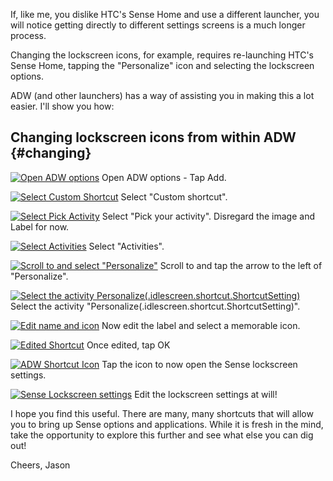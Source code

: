 <!---
title: "HTC Sense - Changing the lockscreen icons from within ADW"
date: "2012-01-08"
categories:
  - "guides"
  - "mobile"
  - "quicktip"
tags:
  - "adw"
  - "android"
  - "htc"
  - "lockscreen"
  - "personalisation"
  - "sense"
--->

If, like me, you dislike HTC's Sense Home and use a different launcher, you will notice getting directly to different settings screens is a much longer process.

Changing the lockscreen icons, for example, requires re-launching HTC's Sense Home, tapping the "Personalize" icon and selecting the lockscreen options.

ADW (and other launchers) has a way of assisting you in making this a lot easier. I'll show you how: 

## Changing lockscreen icons from within ADW {#changing}

[![](https://lh4.googleusercontent.com/-3f5P5CCsnbA/TwjIZEov1OI/AAAAAAAAD34/WBisJ6oXado/s640/2012-01-07_21-59-26.png "Open ADW options")](https://lh4.googleusercontent.com/-3f5P5CCsnbA/TwjIZEov1OI/AAAAAAAAD34/WBisJ6oXado/s640/2012-01-07_21-59-26.png)
Open ADW options - Tap Add.

[![Select Custom Shortcut](https://lh5.googleusercontent.com/-jwav9x0H0qA/TwjIaGOc3sI/AAAAAAAAD4A/cXIfjjZyZtw/s640/2012-01-07_21-59-35.png "ADW Custom Shortcut")](https://lh5.googleusercontent.com/-jwav9x0H0qA/TwjIaGOc3sI/AAAAAAAAD4A/cXIfjjZyZtw/s640/2012-01-07_21-59-35.png)
Select "Custom shortcut".


[![Select Pick Activity](https://lh5.googleusercontent.com/-tdAS0Ue_CmU/TwjIa75tL6I/AAAAAAAAD4I/DHK2Qh_WIIo/s640/2012-01-07_21-59-48.png "ADW Activity")](https://lh5.googleusercontent.com/-tdAS0Ue_CmU/TwjIa75tL6I/AAAAAAAAD4I/DHK2Qh_WIIo/s640/2012-01-07_21-59-48.png)
Select "Pick your activity". Disregard the image and Label for now.

[![Select Activities](https://lh3.googleusercontent.com/-n5DGc0w40w4/TwjIbvzwF5I/AAAAAAAAD4Q/m-lMFIeiuEM/s640/2012-01-07_21-59-54.png "ADW Activity Selection")](https://lh3.googleusercontent.com/-n5DGc0w40w4/TwjIbvzwF5I/AAAAAAAAD4Q/m-lMFIeiuEM/s640/2012-01-07_21-59-54.png)
Select "Activities".

[![Scroll to and select "Personalize"](https://lh4.googleusercontent.com/-WyjSYinpin0/TwjIca2qEjI/AAAAAAAAD4U/uJw0Y2HmMEY/s640/2012-01-07_22-00-11.png "ADW Activities")](https://lh4.googleusercontent.com/-WyjSYinpin0/TwjIca2qEjI/AAAAAAAAD4U/uJw0Y2HmMEY/s640/2012-01-07_22-00-11.png)
Scroll to and tap the arrow to the left of "Personalize".

[![Select the activity Personalize(.idlescreen.shortcut.ShortcutSetting)](https://lh4.googleusercontent.com/-vLV7-dNLixM/TwjIg6mQFrI/AAAAAAAAD5A/JeuYX69z7Co/s640/2012-01-07_22-00-25.png "ADW Select subactivity")](https://lh4.googleusercontent.com/-vLV7-dNLixM/TwjIg6mQFrI/AAAAAAAAD5A/JeuYX69z7Co/s640/2012-01-07_22-00-25.png)
Select the activity "Personalize(.idlescreen.shortcut.ShortcutSetting)".

[![Edit name and icon](https://lh5.googleusercontent.com/--rQbw_cNvD0/TwjIgPC085I/AAAAAAAAD44/eRg979MqE3g/s640/2012-01-07_22-00-35.png "Edit name and icon")](https://lh5.googleusercontent.com/--rQbw_cNvD0/TwjIgPC085I/AAAAAAAAD44/eRg979MqE3g/s640/2012-01-07_22-00-35.png)
Now edit the label and select a memorable icon.

[![Edited Shortcut](https://lh5.googleusercontent.com/-KpGW4yB4akA/TwjIeZ4vSTI/AAAAAAAAD4o/iZB6mAelRaU/s640/2012-01-07_22-01-08.png "Edited Shortcut")](https://lh5.googleusercontent.com/-KpGW4yB4akA/TwjIeZ4vSTI/AAAAAAAAD4o/iZB6mAelRaU/s640/2012-01-07_22-01-08.png)
Once edited, tap OK

[![ADW Shortcut Icon](https://lh5.googleusercontent.com/-SL8u-xWulBA/TwjIdpg28NI/AAAAAAAAD4g/jDO5tjW8AUk/s640/2012-01-07_22-01-15.png "ADW Shortcut Icon")](https://lh5.googleusercontent.com/-SL8u-xWulBA/TwjIdpg28NI/AAAAAAAAD4g/jDO5tjW8AUk/s640/2012-01-07_22-01-15.png)
Tap the icon to now open the Sense lockscreen settings.

[![Sense Lockscreen settings](https://lh6.googleusercontent.com/-6eQBKDp9Owk/TwjbHZVYfpI/AAAAAAAAD5U/caAtlAchJ8w/s640/2012-01-07_23-53-35.png "Sense Lockscreen settings")](https://lh6.googleusercontent.com/-6eQBKDp9Owk/TwjbHZVYfpI/AAAAAAAAD5U/caAtlAchJ8w/s640/2012-01-07_23-53-35.png)
Edit the lockscreen settings at will!

I hope you find this useful. There are many, many shortcuts that will allow you to bring up Sense options and applications. While it is fresh in the mind, take the opportunity to explore this further and see what else you can dig out!

Cheers, Jason
